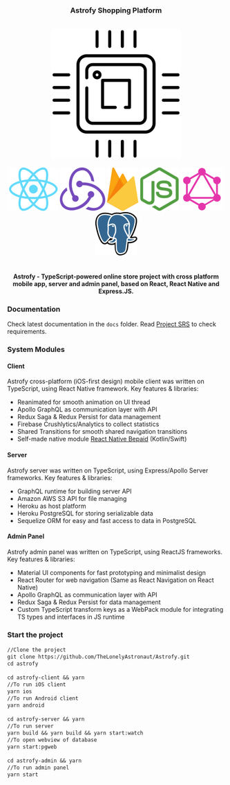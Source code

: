 <div align="center"><h3>Astrofy Shopping Platform</h3></div>
<br/>
<div align="center" >
    <img src="./astrofy-docs/images/chip_resized.png"/>
</div>
<br/>
<div align="center">
    <img src="./astrofy-docs/images/react_resized.png"/> 
    <img src="./astrofy-docs/images/redux_resized.png"/>
    <img src="./astrofy-docs/images/firebase.png"/>
    <img src="./astrofy-docs/images/nodejs.png"/>
    <img src="./astrofy-docs/images/graphql.png"/>
    <img src="./astrofy-docs/images/postgres.png"/>
</div>
<br/>
<div align="center">
<h4>Astrofy - TypeScript-powered online store project with cross platform mobile app, server and admin panel, based on React, React Native and Express.JS.</h4>
</div>

### Documentation
Check latest documentation in the <code>docs</code> folder.
Read [Project SRS](astrofy-docs/README.md) to check requirements.

### System Modules
#### Client
Astrofy cross-platform (iOS-first design) mobile client was written on TypeScript, using React Native framework. 
Key features & libraries:
- Reanimated for smooth animation on UI thread
- Apollo GraphQL as communication layer with API
- Redux Saga & Redux Persist for data management 
- Firebase Crushlytics/Analytics to collect statistics
- Shared Transitions for smooth shared navigation transitions
- Self-made native module [React Native Bepaid](https://github.com/TheLonelyAstronaut/react-native-bepaid) (Kotlin/Swift)

#### Server
Astrofy server was written on TypeScript, using Express/Apollo Server frameworks.
Key features & libraries:
- GraphQL runtime for building server API
- Amazon AWS S3 API for file managing
- Heroku as host platform
- Heroku PostgreSQL for storing serializable data
- Sequelize ORM for easy and fast access to data in PostgreSQL

#### Admin Panel
Astrofy admin panel was written on TypeScript, using ReactJS frameworks.
Key features & libraries:
- Material UI components for fast prototyping and minimalist design
- React Router for web navigation (Same as React Navigation on React Native)
- Apollo GraphQL as communication layer with API
- Redux Saga & Redux Persist for data management 
- Custom TypeScript transform keys as a WebPack module for integrating TS types and interfaces in JS runtime

### Start the project
    //Clone the project
    git clone https://github.com/TheLonelyAstronaut/Astrofy.git
    cd astrofy

    cd astrofy-client && yarn
    //To run iOS client
    yarn ios
    //To run Android client
    yarn android

    cd astrofy-server && yarn 
    //To run server
    yarn build && yarn build && yarn start:watch
    //To open webview of database
    yarn start:pgweb
    
    cd astrofy-admin && yarn
    //To run admin panel
    yarn start    
    
